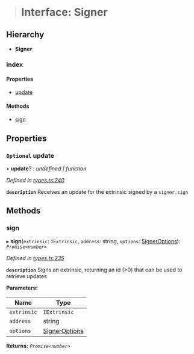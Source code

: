 > # Interface: Signer

## Hierarchy

* **Signer**

### Index

#### Properties

* [update](_types_.signer.md#optional-update)

#### Methods

* [sign](_types_.signer.md#sign)

## Properties

### `Optional` update

• **update**? : *undefined | function*

*Defined in [types.ts:240](https://github.com/polkadot-js/api/blob/ca53fbc/packages/api/src/types.ts#L240)*

**`description`** Receives an update for the extrinsic signed by a `signer.sign`

## Methods

###  sign

▸ **sign**(`extrinsic`: `IExtrinsic`, `address`: string, `options`: [SignerOptions](_types_.signeroptions.md)): *`Promise<number>`*

*Defined in [types.ts:235](https://github.com/polkadot-js/api/blob/ca53fbc/packages/api/src/types.ts#L235)*

**`description`** Signs an extrinsic, returning an id (>0) that can be used to retrieve updates

**Parameters:**

Name | Type |
------ | ------ |
`extrinsic` | `IExtrinsic` |
`address` | string |
`options` | [SignerOptions](_types_.signeroptions.md) |

**Returns:** *`Promise<number>`*